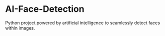 # AI-Face-Detection
  Python project powered by artificial intelligence to seamlessly detect faces within images.
